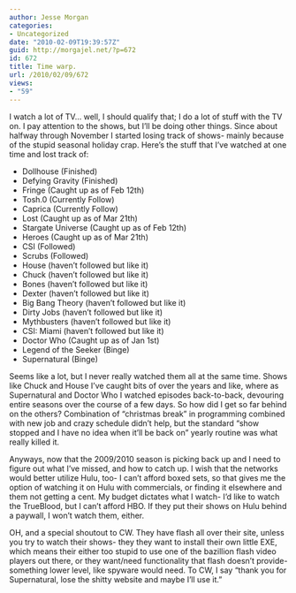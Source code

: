 ```yaml
---
author: Jesse Morgan
categories:
- Uncategorized
date: "2010-02-09T19:39:57Z"
guid: http://morgajel.net/?p=672
id: 672
title: Time warp.
url: /2010/02/09/672
views:
- "59"
---
```


I watch a lot of TV… well, I should qualify that; I do a lot of stuff with the TV on. I pay attention to the shows, but I’ll be doing other things. Since about halfway through November I started losing track of shows- mainly because of the stupid seasonal holiday crap. Here’s the stuff that I’ve watched at one time and lost track of:

- Dollhouse (Finished)
- Defying Gravity (Finished)
- Fringe (Caught up as of Feb 12th)
- Tosh.0 (Currently Follow)
- Caprica (Currently Follow)
- Lost (Caught up as of Mar 21th)
- Stargate Universe (Caught up as of Feb 12th)
- Heroes (Caught up as of Mar 21th)
- CSI (Followed)
- Scrubs (Followed)
- House (haven’t followed but like it)
- Chuck (haven’t followed but like it)
- Bones (haven’t followed but like it)
- Dexter (haven’t followed but like it)
- Big Bang Theory (haven’t followed but like it)
- Dirty Jobs (haven’t followed but like it)
- Mythbusters (haven’t followed but like it)
- CSI: Miami (haven’t followed but like it)
- Doctor Who (Caught up as of Jan 1st)
- Legend of the Seeker (Binge)
- Supernatural (Binge)

Seems like a lot, but I never really watched them all at the same time. Shows like Chuck and House I’ve caught bits of over the years and like, where as Supernatural and Doctor Who I watched episodes back-to-back, devouring entire seasons over the course of a few days. So how did I get so far behind on the others? Combination of “christmas break” in programming combined with new job and crazy schedule didn’t help, but the standard “show stopped and I have no idea when it’ll be back on” yearly routine was what really killed it.

Anyways, now that the 2009/2010 season is picking back up and I need to figure out what I’ve missed, and how to catch up. I wish that the networks would better utilize Hulu, too- I can’t afford boxed sets, so that gives me the option of watching it on Hulu with commercials, or finding it elsewhere and them not getting a cent. My budget dictates what I watch- I’d like to watch the TrueBlood, but I can’t afford HBO. If they put their shows on Hulu behind a paywall, I won’t watch them, either.

OH, and a special shoutout to CW. They have flash all over their site, unless you try to watch their shows- they they want to install their own little EXE, which means their either too stupid to use one of the bazillion flash video players out there, or they want/need functionality that flash doesn’t provide- something lower level, like spyware would need. To CW, I say “thank you for Supernatural, lose the shitty website and maybe I’ll use it.”